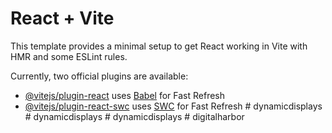# React + Vite

This template provides a minimal setup to get React working in Vite with HMR and some ESLint rules.

Currently, two official plugins are available:

- [@vitejs/plugin-react](https://github.com/vitejs/vite-plugin-react/blob/main/packages/plugin-react/README.md) uses [Babel](https://babeljs.io/) for Fast Refresh
- [@vitejs/plugin-react-swc](https://github.com/vitejs/vite-plugin-react-swc) uses [SWC](https://swc.rs/) for Fast Refresh
#   d y n a m i c d i s p l a y s  
 #   d y n a m i c d i s p l a y s  
 #   d y n a m i c d i s p l a y s  
 #   d i g i t a l h a r b o r  
 